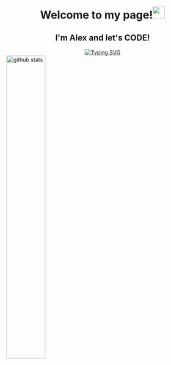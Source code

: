 <div id="header" align="center">
<h1>Welcome to my page!<img src="https://github.com/blackcater/blackcater/raw/main/images/Hi.gif" height="32"/></h1>
<h2>I'm Alex and let's CODE!</h2>
</div>
<div align="center">
<a href="https://git.io/typing-svg"><img src="https://readme-typing-svg.herokuapp.com?font=Alfa+Slab+One&size=30&pause=1000&center=true&width=850&lines=While+you+are+evolving+-+you+are+alive!" alt="Typing SVG" /></a>
</div>
<img src="https://github-readme-stats.vercel.app/api.al3xus22&show_icons=true" alt="github stats" width="45%" align="center"/>
<!--
**al3xus22/al3xus22** is a ✨ _special_ ✨ repository because its `README.md` (this file) appears on your GitHub profile.

Here are some ideas to get you started:

- 🔭 I’m currently working on ...
- 🌱 I’m currently learning ...
- 👯 I’m looking to collaborate on ...
- 🤔 I’m looking for help with ...
- 💬 Ask me about ...
- 📫 How to reach me: ...
- 😄 Pronouns: ...
- ⚡ Fun fact: ...
-->
